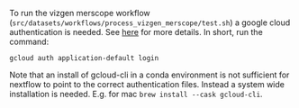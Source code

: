 
To run the vizgen merscope workflow (`src/datasets/workflows/process_vizgen_merscope/test.sh`) a google cloud authentication is needed. See [here](https://www.nextflow.io/docs/latest/google.html#credentials) for more details. In short, run the command:
```
gcloud auth application-default login
``` 

Note that an install of gcloud-cli in a conda environment is not sufficient for nextflow to point to the correct authentication files. Instead a system wide installation is needed. E.g. for mac `brew install --cask gcloud-cli`.